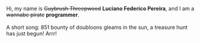 Hi, my name is ~~Guybrush Threepwood~~ **Luciano Federico Pereira**, and I am a ~~wannabe pirate~~ **programmer**.<br><br>A short song: 851 bounty of doubloons gleams in the sun, a treasure hunt has just begun! Arrr!
